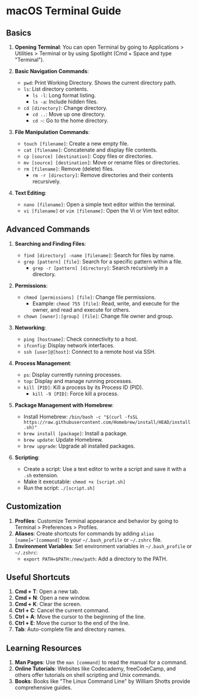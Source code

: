 # macOS Terminal Guide

## Basics
1. **Opening Terminal**: You can open Terminal by going to Applications > Utilities > Terminal or by using Spotlight (Cmd + Space and type "Terminal").

2. **Basic Navigation Commands**:
   - `pwd`: Print Working Directory. Shows the current directory path.
   - `ls`: List directory contents.
     - `ls -l`: Long format listing.
     - `ls -a`: Include hidden files.
   - `cd [directory]`: Change directory.
     - `cd ..`: Move up one directory.
     - `cd ~`: Go to the home directory.

3. **File Manipulation Commands**:
   - `touch [filename]`: Create a new empty file.
   - `cat [filename]`: Concatenate and display file contents.
   - `cp [source] [destination]`: Copy files or directories.
   - `mv [source] [destination]`: Move or rename files or directories.
   - `rm [filename]`: Remove (delete) files.
     - `rm -r [directory]`: Remove directories and their contents recursively.

4. **Text Editing**:
   - `nano [filename]`: Open a simple text editor within the terminal.
   - `vi [filename]` or `vim [filename]`: Open the Vi or Vim text editor.

## Advanced Commands
1. **Searching and Finding Files**:
   - `find [directory] -name [filename]`: Search for files by name.
   - `grep [pattern] [file]`: Search for a specific pattern within a file.
     - `grep -r [pattern] [directory]`: Search recursively in a directory.

2. **Permissions**:
   - `chmod [permissions] [file]`: Change file permissions.
     - Example: `chmod 755 [file]`: Read, write, and execute for the owner, and read and execute for others.
   - `chown [owner]:[group] [file]`: Change file owner and group.

3. **Networking**:
   - `ping [hostname]`: Check connectivity to a host.
   - `ifconfig`: Display network interfaces.
   - `ssh [user]@[host]`: Connect to a remote host via SSH.

4. **Process Management**:
   - `ps`: Display currently running processes.
   - `top`: Display and manage running processes.
   - `kill [PID]`: Kill a process by its Process ID (PID).
     - `kill -9 [PID]`: Force kill a process.

5. **Package Management with Homebrew**:
   - Install Homebrew: `/bin/bash -c "$(curl -fsSL https://raw.githubusercontent.com/Homebrew/install/HEAD/install.sh)"`
   - `brew install [package]`: Install a package.
   - `brew update`: Update Homebrew.
   - `brew upgrade`: Upgrade all installed packages.

6. **Scripting**:
   - Create a script: Use a text editor to write a script and save it with a `.sh` extension.
   - Make it executable: `chmod +x [script.sh]`
   - Run the script: `./[script.sh]`

## Customization
1. **Profiles**: Customize Terminal appearance and behavior by going to Terminal > Preferences > Profiles.
2. **Aliases**: Create shortcuts for commands by adding `alias [name]='[command]'` to your `~/.bash_profile` or `~/.zshrc` file.
3. **Environment Variables**: Set environment variables in `~/.bash_profile` or `~/.zshrc`:
   - `export PATH=$PATH:/new/path`: Add a directory to the PATH.

## Useful Shortcuts
1. **Cmd + T**: Open a new tab.
2. **Cmd + N**: Open a new window.
3. **Cmd + K**: Clear the screen.
4. **Ctrl + C**: Cancel the current command.
5. **Ctrl + A**: Move the cursor to the beginning of the line.
6. **Ctrl + E**: Move the cursor to the end of the line.
7. **Tab**: Auto-complete file and directory names.

## Learning Resources
1. **Man Pages**: Use the `man [command]` to read the manual for a command.
2. **Online Tutorials**: Websites like Codecademy, freeCodeCamp, and others offer tutorials on shell scripting and Unix commands.
3. **Books**: Books like "The Linux Command Line" by William Shotts provide comprehensive guides.

